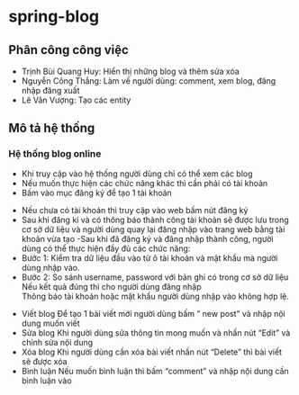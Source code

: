 # spring-blog
## Phân công công việc
- Trịnh Bùi Quang Huy: Hiển thị những blog và thêm sửa xóa
- Nguyễn Công Thắng: Làm về người dùng: comment, xem blog, đăng nhập đăng xuất 
- Lê Văn Vượng: Tạo các entity
## Mô tả hệ thống
### Hệ thống blog online
- Khi truy cập vào hệ thống người dùng chỉ có thể xem các blog
- Nếu muốn thực hiện các chức năng khác thì cần phải có tài khoản
- Bấm vào mục đăng ký để tạo 1 tài khoản
*	Nếu chưa có tài khoản thì truy cập vào web bấm nút đăng ký
*	Sau khi đăng kí và có thông báo thành công tài khoản sẽ được lưu trong cơ sở dữ liệu và người dùng quay lại đăng nhập vào trang web bằng tài khoản vừa tạo
-Sau khi đã đăng ký và đăng nhập thành công, người dùng có thể thực hiện đầy đủ các chức năng:
*	Bước 1: Kiểm tra dữ liệu đầu vào từ ô tài khoản và mật khẩu mà người dùng nhập vào.
*	Bước 2: So sánh username, password với bản ghi có trong cơ sở dữ liệu
Nếu kết quả đúng thì cho người dùng đăng nhập	
Thông báo tài khoản hoặc mật khẩu người dùng nhập vào không hợp lệ.

- Viết blog
  Để tạo 1 bài viết mới người dùng bấm ” new post” và nhập nội dung muốn viết
- Sửa blog
  Khi người dùng sửa thông tin mong muốn và nhấn nút “Edit” và chỉnh sửa nội dung
- Xóa blog
  Khi người dùng cần xóa bài viết nhấn nút “Delete” thì bài viết sẽ được xóa
- Bình luận
  Nếu muốn bình luận thì bấm “comment” và nhập nội dung cần bình luận vào
